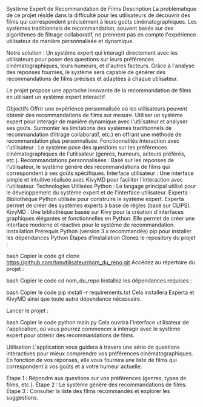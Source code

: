 Système Expert de Recommandation de Films
Description
La problématique de ce projet réside dans la difficulté pour les utilisateurs de découvrir des films qui correspondent précisément à leurs goûts cinématographiques. Les systèmes traditionnels de recommandation, souvent basés sur des algorithmes de filtrage collaboratif, ne prennent pas en compte l'expérience utilisateur de manière personnalisée et dynamique.

Notre solution : Un système expert qui interagit directement avec les utilisateurs pour poser des questions sur leurs préférences cinématographiques, leurs humeurs, et d'autres facteurs. Grâce à l'analyse des réponses fournies, le système sera capable de générer des recommandations de films précises et adaptées à chaque utilisateur.

Le projet propose une approche innovante de la recommandation de films en utilisant un système expert interactif.

Objectifs
Offrir une expérience personnalisée où les utilisateurs peuvent obtenir des recommandations de films sur mesure.
Utiliser un système expert pour interagir de manière dynamique avec l'utilisateur et analyser ses goûts.
Surmonter les limitations des systèmes traditionnels de recommandation (filtrage collaboratif, etc.) en offrant une méthode de recommandation plus personnalisée.
Fonctionnalités
Interaction avec l'utilisateur : Le système pose des questions sur les préférences cinématographiques de l'utilisateur (genres, humeurs, acteurs préférés, etc.).
Recommandations personnalisées : Basé sur les réponses de l'utilisateur, le système génère des recommandations de films qui correspondent à ses goûts spécifiques.
Interface utilisateur : Une interface simple et intuitive réalisée avec KivyMD pour faciliter l'interaction avec l'utilisateur.
Technologies Utilisées
Python : Le langage principal utilisé pour le développement du système expert et de l'interface utilisateur.
Experta : Bibliothèque Python utilisée pour construire le système expert. Experta permet de créer des systèmes experts à base de règles (basé sur CLIPS).
KivyMD : Une bibliothèque basée sur Kivy pour la création d'interfaces graphiques élégantes et fonctionnelles en Python. Elle permet de créer une interface moderne et réactive pour le système de recommandation.
Installation
Prérequis
Python (version 3.x recommandée)
pip pour installer les dépendances Python
Étapes d'installation
Clonez le repository du projet :

bash
Copier le code
git clone https://github.com/tonutilisateur/nom_du_repo.git
Accédez au répertoire du projet :

bash
Copier le code
cd nom_du_repo
Installez les dépendances requises :

bash
Copier le code
pip install -r requirements.txt
Cela installera Experta et KivyMD ainsi que toute autre dépendance nécessaire.

Lancer le projet :

bash
Copier le code
python main.py
Cela ouvrira l'interface utilisateur de l'application, où vous pourrez commencer à interagir avec le système expert pour obtenir des recommandations de films.

Utilisation
L'application vous guidera à travers une série de questions interactives pour mieux comprendre vos préférences cinématographiques. En fonction de vos réponses, elle vous fournira une liste de films qui correspondent à vos goûts et à votre humeur actuelle.

Étape 1 : Répondre aux questions sur vos préférences (genres, types de films, etc.).
Étape 2 : Le système génère des recommandations de films.
Étape 3 : Consulter la liste des films recommandés et explorer les suggestions.
